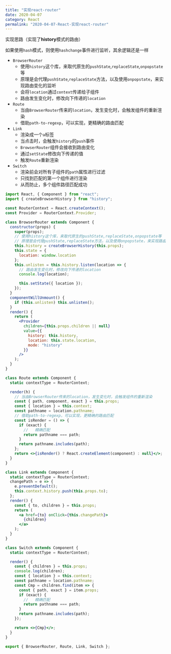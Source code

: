 ```yaml
---
title: "实现react-router"
date: 2020-04-07
category: React
permalink: "2020-04-07-React-实现react-router"
---
```

实现思路（实现了**history**模式的路由）

如果使用`hash`模式，则使用`hashchange`事件进行监听，其余逻辑还是一样

- `BrowserRouter`
  - 使用`history`这个库，来取代原生的`pushState`,`replaceState`,`onpopstate`等
  - 原理是会代理`pushState`,`replaceState`方法，以及使用`onpopstate`，来实现路由变化的监听
  - 会将`location`通过`context`传递给子组件
  - 路由发生变化时，修改向下传递的`location`
- `Route`
  - 当由`BrowserRouter`传来的`location`，发生变化时，会触发组件的重新渲染
  - 借助`path-to-regexp`，可以实现，更精确的路由匹配
- `Link`
  - 渲染成一个`a`标签
  - 当点击时，会触发`history`的`push`事件
  - `BrowserRouter`组件会接收到路由变化
  - 通过`setState`修改向下传递的值
  - 触发`Route`重新渲染
- `Switch`
  - 渲染前会对所有子组件的`path`属性进行过滤
  - 只找到匹配的第一个组件进行渲染
  - 从而防止，多个组件路径匹配成功

```jsx
import React, { Component } from "react";
import { createBrowserHistory } from "history";

const RouterContext = React.createContext();
const Provider = RouterContext.Provider;

class BrowserRouter extends Component {
  constructor(props) {
    super(props);
    // 使用history这个库，来取代原生的pushState,replaceState,onpopstate等
    // 原理是会代理pushState,replaceState方法，以及使用onpopstate，来实现路由变化的监听
    this.history = createBrowserHistory(this.props);
    this.state = {
      location: window.location
    };
    this.unlisten = this.history.listen(location => {
      // 路由发生变化时，修改向下传递的location
      console.log(location);

      this.setState({ location });
    });
  }
  componentWillUnmount() {
    if (this.unlisten) this.unlisten();
  }
  render() {
    return (
      <Provider
        children={this.props.children || null}
        value={{
          history: this.history,
          location: this.state.location,
          mode: "history"
        }}
      />
    );
  }
}

class Route extends Component {
  static contextType = RouterContext;

  render(h) {
    // 当由BrowserRouter传来的location，发生变化时，会触发组件的重新渲染
    const { path, component, exact } = this.props;
    const { location } = this.context;
    const pathname = location.pathname;
    // 借助path-to-regexp，可以实现，更精确的路由匹配
    const isRender = () => {
      if (exact) {
        //   精确匹配
        return pathname === path;
      }
      return pathname.includes(path);
    };
    return <>{isRender() ? React.createElement(component) : null}</>;
  }
}

class Link extends Component {
  static contextType = RouterContext;
  changePath = e => {
    e.preventDefault();
    this.context.history.push(this.props.to);
  };
  render() {
    const { to, children } = this.props;
    return (
      <a href={to} onClick={this.changePath}>
        {children}
      </a>
    );
  }
}

class Switch extends Component {
  static contextType = RouterContext;

  render() {
    const { children } = this.props;
    console.log(children);
    const { location } = this.context;
    const pathname = location.pathname;
    const Cmp = children.find(item => {
      const { path, exact } = item.props;
      if (exact) {
        //   精确匹配
        return pathname === path;
      }
      return pathname.includes(path);
    });

    return <>{Cmp}</>;
  }
}

export { BrowserRouter, Route, Link, Switch };
```